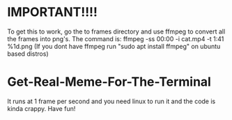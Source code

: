 # IMPORTANT!!!!
To get this to work, go the to frames directory and use ffmpeg to convert all the frames into png's.
The command is: ffmpeg -ss 00:00 -i cat.mp4 -t 1:41 %1d.png (If you dont have ffmpeg run "sudo apt install ffmpeg" on ubuntu based distros)

# Get-Real-Meme-For-The-Terminal
It runs at 1 frame per second and you need linux to run it and the code is kinda crappy. Have fun!
